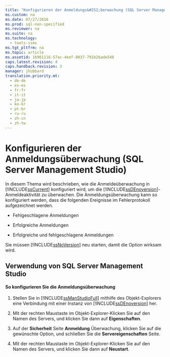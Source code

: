 ```yaml
---
title: "Konfigurieren der Anmeldungs&#252;berwachung (SQL Server Management Studio)"
ms.custom: na
ms.date: 07/27/2016
ms.prod: sql-non-specified
ms.reviewer: na
ms.suite: na
ms.technology: 
  - tools-ssms
ms.tgt_pltfrm: na
ms.topic: article
ms.assetid: 16961116-57ac-4eef-8037-791b26ade548
caps.latest.revision: 4
caps.handback.revision: 3
manager: jhubbard
translation.priority.mt: 
  - de-de
  - es-es
  - fr-fr
  - it-it
  - ja-jp
  - ko-kr
  - pt-br
  - ru-ru
  - zh-cn
  - zh-tw
---
```

# Konfigurieren der Anmeldungs&#252;berwachung (SQL Server Management Studio)
In diesem Thema wird beschrieben, wie die Anmeldeüberwachung in [!INCLUDE[ssCurrent](../content/includes/ssCurrent_md.md)] konfiguriert wird, um die [!INCLUDE[ssDEnoversion](../content/includes/ssDEnoversion_md.md)]-Anmeldeaktivität zu überwachen. Die Anmeldungsüberwachung kann so konfiguriert werden, dass die folgenden Ereignisse im Fehlerprotokoll aufgezeichnet werden.  
  
-   Fehlgeschlagene Anmeldungen  
  
-   Erfolgreiche Anmeldungen  
  
-   Erfolgreiche und fehlgeschlagene Anmeldungen  
  
Sie müssen [!INCLUDE[ssNoVersion](../content/includes/ssNoVersion_md.md)] neu starten, damit die Option wirksam wird.  
  
## <a name="SSMSProcedure"></a>Verwendung von SQL Server Management Studio  
  
#### So konfigurieren Sie die Anmeldungsüberwachung  
  
1.  Stellen Sie in [!INCLUDE[ssManStudioFull](../content/includes/ssManStudioFull_md.md)] mithilfe des Objekt-Explorers eine Verbindung mit einer Instanz von [!INCLUDE[ssDEnoversion](../content/includes/ssDEnoversion_md.md)] her.  
  
2.  Mit der rechten Maustaste im Objekt-Explorer\-Klicken Sie auf den Namen des Servers, und klicken Sie dann auf **Eigenschaften**.  
  
3.  Auf der **Sicherheit** Seite **Anmeldung** Überwachung, klicken Sie auf die gewünschte Option, und schließen Sie die **Servereigenschaften** Seite.  
  
4.  Mit der rechten Maustaste im Objekt-Explorer\-Klicken Sie auf den Namen des Servers, und klicken Sie dann auf **Neustart**.  
  
